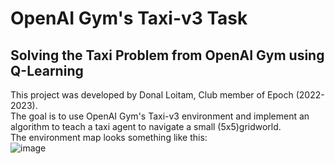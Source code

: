 # OpenAI Gym's Taxi-v3 Task
## Solving the Taxi Problem from OpenAI Gym using Q-Learning
This project was developed by Donal Loitam, Club member of Epoch (2022-2023). <br/>
The goal is to use OpenAI Gym's Taxi-v3 environment and implement an algorithm to teach a taxi agent to navigate a small (5x5)gridworld. <br/>
The environment map looks something like this: <br/>
![image](https://user-images.githubusercontent.com/102598808/210063899-901c850b-7e11-444f-98db-d4199a0bd875.png)

